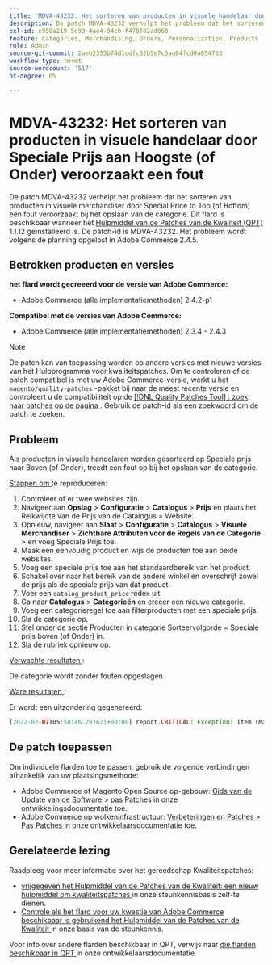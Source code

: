 ```yaml
---
title: 'MDVA-43232: Het sorteren van producten in visuele handelaar door Speciale Prijs aan Bovenkant (of Onderkant) veroorzaakt een fout'
description: De patch MDVA-43232 verhelpt het probleem dat het sorteren van producten in visuele merchandiser door Special Price to Top (of Bottom) een fout veroorzaakt bij het opslaan van de categorie. Deze patch is beschikbaar wanneer [Quality Patches Tool (QPT)] (/help/announcements/adobe-commerce-announcements/magento-quality-patches-released-new-tool-to-self-serve-quality-patches.md) 1.1.12 is geïnstalleerd. De patch-id is MDVA-43232. Het probleem wordt volgens de planning opgelost in Adobe Commerce 2.4.5.
exl-id: e958a219-5e93-4ae4-94cb-f478f82ad060
feature: Categories, Merchandising, Orders, Personalization, Products
role: Admin
source-git-commit: 2aeb2355b74d1cdfc62b5e7c5aa04fcd0a654733
workflow-type: tm+mt
source-wordcount: '517'
ht-degree: 0%

---
```


# MDVA-43232: Het sorteren van producten in visuele handelaar door Speciale Prijs aan Hoogste (of Onder) veroorzaakt een fout

De patch MDVA-43232 verhelpt het probleem dat het sorteren van producten in visuele merchandiser door Special Price to Top (of Bottom) een fout veroorzaakt bij het opslaan van de categorie. Dit flard is beschikbaar wanneer het [ Hulpmiddel van de Patches van de Kwaliteit (QPT) ](/help/announcements/adobe-commerce-announcements/magento-quality-patches-released-new-tool-to-self-serve-quality-patches.md) 1.1.12 geïnstalleerd is. De patch-id is MDVA-43232. Het probleem wordt volgens de planning opgelost in Adobe Commerce 2.4.5.

## Betrokken producten en versies

**het flard wordt gecreeerd voor de versie van Adobe Commerce:**

* Adobe Commerce (alle implementatiemethoden) 2.4.2-p1

**Compatibel met de versies van Adobe Commerce:**

* Adobe Commerce (alle implementatiemethoden) 2.3.4 - 2.4.3

>[!NOTE]
>
>De patch kan van toepassing worden op andere versies met nieuwe versies van het Hulpprogramma voor kwaliteitspatches. Om te controleren of de patch compatibel is met uw Adobe Commerce-versie, werkt u het `magento/quality-patches` -pakket bij naar de meest recente versie en controleert u de compatibiliteit op de [[!DNL Quality Patches Tool] : zoek naar patches op de pagina ](https://experienceleague.adobe.com/tools/commerce-quality-patches/index.html) . Gebruik de patch-id als een zoekwoord om de patch te zoeken.

## Probleem

Als producten in visuele handelaren worden gesorteerd op Speciale prijs naar Boven (of Onder), treedt een fout op bij het opslaan van de categorie.

<u> Stappen om </u> te reproduceren:

1. Controleer of er twee websites zijn.
1. Navigeer aan **Opslag** > **Configuratie** > **Catalogus** > **Prijs** en plaats het Reikwijdte van de Prijs van de Catalogus = Website.
1. Opnieuw, navigeer aan **Slaat** > **Configuratie** > **Catalogus** > **Visuele Merchandiser** > **Zichtbare Attributen voor de Regels van de Categorie** > en voeg Speciale Prijs toe.
1. Maak een eenvoudig product en wijs de producten toe aan beide websites.
1. Voeg een speciale prijs toe aan het standaardbereik van het product.
1. Schakel over naar het bereik van de andere winkel en overschrijf zowel de prijs als de speciale prijs van dat product.
1. Voer een `catalog_product_price` redex uit.
1. Ga naar **Catalogus** > **Categorieën** en creeer een nieuwe categorie.
1. Voeg een categorieregel toe aan filterproducten met een speciale prijs.
1. Sla de categorie op.
1. Stel onder de sectie Producten in categorie Sorteervolgorde = Speciale prijs boven (of Onder) in.
1. Sla de rubriek opnieuw op.

<u> Verwachte resultaten </u>:

De categorie wordt zonder fouten opgeslagen.

<u> Ware resultaten </u>:

Er wordt een uitzondering gegenereerd:

```php
[2022-02-07T05:58:46.297621+00:00] report.CRITICAL: Exception: Item (Magento\Catalog\Model\Product\Interceptor) with the same ID "1" already exists. in /lib/internal/Magento/Framework/Data/Collection.php:407
```

## De patch toepassen

Om individuele flarden toe te passen, gebruik de volgende verbindingen afhankelijk van uw plaatsingsmethode:

* Adobe Commerce of Magento Open Source op-gebouw: [ Gids van de Update van de Software > pas Patches ](https://experienceleague.adobe.com/en/docs/commerce-operations/tools/quality-patches-tool/usage) in onze ontwikkelingsdocumentatie toe.
* Adobe Commerce op wolkeninfrastructuur: [ Verbeteringen en Patches > Pas Patches ](https://experienceleague.adobe.com/en/docs/commerce-cloud-service/user-guide/develop/upgrade/apply-patches) in onze ontwikkelaarsdocumentatie toe.

## Gerelateerde lezing

Raadpleeg voor meer informatie over het gereedschap Kwaliteitspatches:

* [ vrijgegeven het Hulpmiddel van de Patches van de Kwaliteit: een nieuw hulpmiddel om kwaliteitspatches ](/help/announcements/adobe-commerce-announcements/magento-quality-patches-released-new-tool-to-self-serve-quality-patches.md) in onze steunkennisbasis zelf-te dienen.
* [ Controle als het flard voor uw kwestie van Adobe Commerce beschikbaar is gebruikend het Hulpmiddel van de Patches van de Kwaliteit ](/help/support-tools/patches-available-in-qpt-tool/check-patch-for-magento-issue-with-magento-quality-patches.md) in onze basis van de steunkennis.

Voor info over andere flarden beschikbaar in QPT, verwijs naar [ die flarden beschikbaar in QPT ](https://experienceleague.adobe.com/tools/commerce-quality-patches/index.html) in onze ontwikkelaarsdocumentatie.
